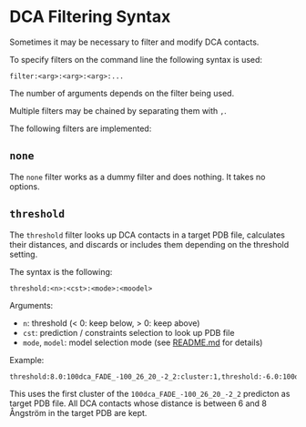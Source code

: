 # DCA Filtering Syntax

Sometimes it may be necessary to filter and modify DCA contacts.

To specify filters on the command line the following syntax is used:

    filter:<arg>:<arg>:<arg>:...

The number of arguments depends on the filter being used.

Multiple filters may be chained by separating them with `,`.

The following filters are implemented:

## `none`

The `none` filter works as a dummy filter and does nothing. It takes no
options.

## `threshold`

The `threshold` filter looks up DCA contacts in a target PDB file,
calculates their distances, and discards or includes them depending on
the threshold setting.

The syntax is the following:

    threshold:<n>:<cst>:<mode>:<moodel>

Arguments:

- `n`: threshold (< 0: keep below, > 0: keep above)
- `cst`: prediction / constraints selection to look up PDB file
- `mode`, `model`: model selection mode (see [README.md](../README.md) for details)

Example:

    threshold:8.0:100dca_FADE_-100_26_20_-2_2:cluster:1,threshold:-6.0:100dca_FADE_-100_26_20_-2_2:cluster:1

This uses the first cluster of the `100dca_FADE_-100_26_20_-2_2`
predicton as target PDB file. All DCA contacts whose distance is between
6 and 8 Ångström in the target PDB are kept.
